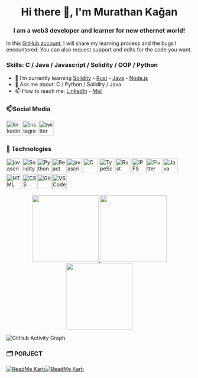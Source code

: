 <h1 align=center>Hi there 👋, I'm Murathan Kağan</h1>
<h3 align=center>I am a web3 developer and learner for new ethernet world!</h3>                                         

In this [GitHub account](https://github.com/murathanje), I will share my learning process and the bugs I encountered. You can also request support and edits for the code you want.

### Skills: C / Java / Javascript / Solidity / OOP / Python 

- 🌱 I’m currently learning [Solidity](https://docs.soliditylang.org/en/v0.8.17/) - [Rust](https://www.rust-lang.org/) - [Java](https://www.java.com/tr/) - [Node.js](https://nodejs.org/)
- 💬 Ask me about: C / Python / Solidity / Java
- 📫 How to reach me: [LinkedIn](https://www.linkedin.com/in/murathan-kagan/) -
[Mail](murathankagan13@gmail.com)


<h3>📫Social Media</h3>   

[<img src='https://upload.wikimedia.org/wikipedia/commons/thumb/8/81/LinkedIn_icon.svg/1200px-LinkedIn_icon.svg.png' alt='linkedin' height='40'>](https://www.linkedin.com/in/murathan-kagan/)             [<img src='https://upload.wikimedia.org/wikipedia/commons/9/95/Instagram_logo_2022.svg' alt='instagram' height='40'>](https://www.instagram.com/murathan.je/)  [<img src='https://upload.wikimedia.org/wikipedia/commons/thumb/4/4f/Twitter-logo.svg/800px-Twitter-logo.svg.png' alt='twitter' height='40'>](https://twitter.com/muarthanje)  

<h3>🔧 Technologies</h3>   

[<img src='https://upload.wikimedia.org/wikipedia/commons/thumb/9/99/Unofficial_JavaScript_logo_2.svg/1200px-Unofficial_JavaScript_logo_2.svg.png' alt='javascript' height='40'>](https://www.javascript.com/)  [<img src='https://cdn.icon-icons.com/icons2/2107/PNG/512/file_type_solidity_icon_130156.png' alt='Solidity' height='40'>](https://docs.soliditylang.org/en/v0.8.17/)[<img src='https://upload.wikimedia.org/wikipedia/commons/thumb/c/c3/Python-logo-notext.svg/800px-Python-logo-notext.svg.png' alt='Python' height='40'>](https://www.python.org/)[<img src='https://upload.wikimedia.org/wikipedia/commons/thumb/4/47/React.svg/1200px-React.svg.png' alt='React' height='40'>](https://reactjs.org/)[<img src='https://www.pikpng.com/pngl/m/430-4309640_js-logo-nodejs-logo-clipart.pnghttps://nodejs.org/static/images/logo-hexagon-card.png' alt='javascript' height='40'>](https://nodejs.org/en/)  [<img src='https://upload.wikimedia.org/wikipedia/commons/thumb/1/18/C_Programming_Language.svg/1200px-C_Programming_Language.svg.png' alt='C' height='40'>](https://www.w3schools.com/c/c_intro.php)   [<img src='https://upload.wikimedia.org/wikipedia/commons/thumb/4/4c/Typescript_logo_2020.svg/1200px-Typescript_logo_2020.svg.png' alt='TypeScript' height='40'>](https://www.typescriptlang.org/)  [<img src='https://reach.rust-lang.org/static/rust-logo-white.png' alt='Rust' height='40'>](https://www.rust-lang.org/)   [<img src='https://upload.wikimedia.org/wikipedia/commons/1/18/Ipfs-logo-1024-ice-text.png' alt='IPFS' height='40'>](https://docs.ipfs.tech/how-to/mint-nfts-with-ipfs/)[<img src='https://cdn-images-1.medium.com/max/1200/1*5-aoK8IBmXve5whBQM90GA.png' alt='Flutter' height='40'>](https://flutter.dev/)  [<img src='https://d3njjcbhbojbot.cloudfront.net/api/utilities/v1/imageproxy/https://coursera-course-photos.s3.amazonaws.com/0a/8cd7f1b14344618b75142593bc7af8/JavaCupLogo800x800.png?auto=format%2Ccompress&dpr=1' alt='Java' height='40'>](https://www.java.com/)    [<img src='https://encrypted-tbn0.gstatic.com/images?q=tbn:ANd9GcQpngGRjYX1ca7qAADU3K6eGLj7ShQE3L2otdzfryl_Y9Ht2QRoQKYQbsXd36XIxMbYOw0&usqp=CAU' alt='HTML' height='40'>](https://www.w3schools.com/html/)  [<img src='https://upload.wikimedia.org/wikipedia/commons/thumb/d/d5/CSS3_logo_and_wordmark.svg/1200px-CSS3_logo_and_wordmark.svg.png' alt='CSS' height='40'>](https://www.w3schools.com/css/)[<img src='https://avatars.githubusercontent.com/u/18133?s=200&v=4' alt='Git' height='40'>](https://git-scm.com/)[<img src='https://upload.wikimedia.org/wikipedia/commons/thumb/9/9a/Visual_Studio_Code_1.35_icon.svg/2048px-Visual_Studio_Code_1.35_icon.svg.png' alt='VSCode' height='40'>](https://code.visualstudio.com/)

<div align="center">
    <a href="https://github.com/murathanje">
        <img height="180em" src="https://github-readme-stats.vercel.app/api?username=murathanje&show_icons=true&theme=dark&include_all_commits=true&count_private=true"/>
        <img height="180em" src="https://github-readme-stats.vercel.app/api/top-langs/?username=murathanje&layout=compact&langs_count=7&theme=dark"/>
        <img height="180em" src="https://github-readme-streak-stats.herokuapp.com/?user=murathanje&theme=dark"/>
    </a> 
</div>
<p>





</p>


![GitHub Activity Graph](https://activity-graph.herokuapp.com/graph?username=murathanje)  

<h3>🗂️ PORJECT</h3>   

[![ReadMe Kartı](https://github-readme-stats.vercel.app/api/pin/?username=murathanje&repo=Java&theme=dark)](https://github.com/murathanje/Java)[![ReadMe Kartı](https://github-readme-stats.vercel.app/api/pin/?username=murathanje&repo=Solidity&theme=dark)](https://github.com/murathanje/Solidity)

